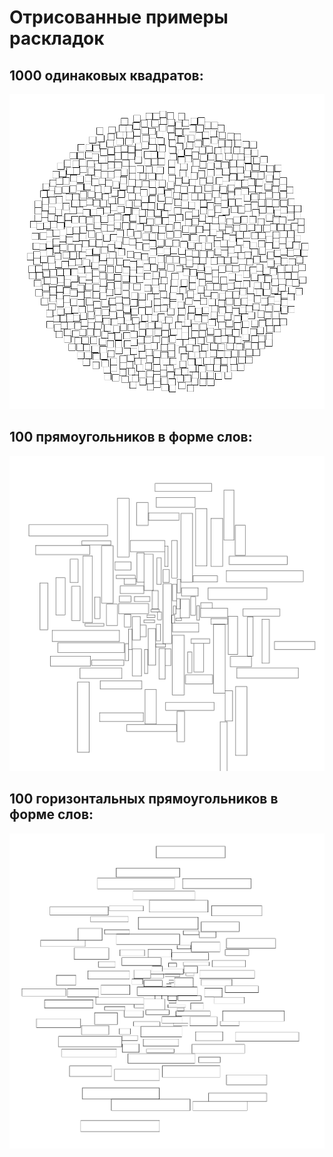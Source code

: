 # Отрисованные примеры раскладок

## 1000 одинаковых квадратов:
![1000 identical squares](<Visualized Examples/1000 identical squares.png>)

## 100 прямоугольников в форме слов:
![100 word-like rectangles](<Visualized Examples/100 word-like rectangles.png>)

## 100 горизонтальных прямоугольников в форме слов:
![100 horizontal word-like rectangles](<Visualized Examples/100 horizontal word-like rectangles.png>)